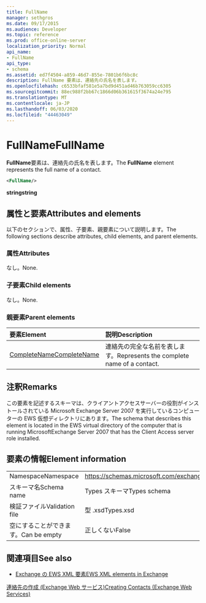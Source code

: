 ```yaml
---
title: FullName
manager: sethgros
ms.date: 09/17/2015
ms.audience: Developer
ms.topic: reference
ms.prod: office-online-server
localization_priority: Normal
api_name:
- FullName
api_type:
- schema
ms.assetid: ed7f4504-a859-46d7-855e-7801b6f6bc8c
description: FullName 要素は、連絡先の氏名を表します。
ms.openlocfilehash: c6533bfaf581e5a7bd9d451ad46b763059cc6305
ms.sourcegitcommit: 88ec988f2bb67c1866d06b361615f3674a24e795
ms.translationtype: MT
ms.contentlocale: ja-JP
ms.lasthandoff: 06/03/2020
ms.locfileid: "44463049"
---
```

# <a name="fullname"></a><span data-ttu-id="1c964-103">FullName</span><span class="sxs-lookup"><span data-stu-id="1c964-103">FullName</span></span>

<span data-ttu-id="1c964-104">**FullName**要素は、連絡先の氏名を表します。</span><span class="sxs-lookup"><span data-stu-id="1c964-104">The **FullName** element represents the full name of a contact.</span></span> 
  
```xml
<FullName/>
```

 <span data-ttu-id="1c964-105">**string**</span><span class="sxs-lookup"><span data-stu-id="1c964-105">**string**</span></span>
## <a name="attributes-and-elements"></a><span data-ttu-id="1c964-106">属性と要素</span><span class="sxs-lookup"><span data-stu-id="1c964-106">Attributes and elements</span></span>

<span data-ttu-id="1c964-107">以下のセクションで、属性、子要素、親要素について説明します。</span><span class="sxs-lookup"><span data-stu-id="1c964-107">The following sections describe attributes, child elements, and parent elements.</span></span>
  
### <a name="attributes"></a><span data-ttu-id="1c964-108">属性</span><span class="sxs-lookup"><span data-stu-id="1c964-108">Attributes</span></span>

<span data-ttu-id="1c964-109">なし。</span><span class="sxs-lookup"><span data-stu-id="1c964-109">None.</span></span>
  
### <a name="child-elements"></a><span data-ttu-id="1c964-110">子要素</span><span class="sxs-lookup"><span data-stu-id="1c964-110">Child elements</span></span>

<span data-ttu-id="1c964-111">なし。</span><span class="sxs-lookup"><span data-stu-id="1c964-111">None.</span></span>
  
### <a name="parent-elements"></a><span data-ttu-id="1c964-112">親要素</span><span class="sxs-lookup"><span data-stu-id="1c964-112">Parent elements</span></span>

|<span data-ttu-id="1c964-113">**要素**</span><span class="sxs-lookup"><span data-stu-id="1c964-113">**Element**</span></span>|<span data-ttu-id="1c964-114">**説明**</span><span class="sxs-lookup"><span data-stu-id="1c964-114">**Description**</span></span>|
|:-----|:-----|
|[<span data-ttu-id="1c964-115">CompleteName</span><span class="sxs-lookup"><span data-stu-id="1c964-115">CompleteName</span></span>](completename.md) <br/> |<span data-ttu-id="1c964-116">連絡先の完全な名前を表します。</span><span class="sxs-lookup"><span data-stu-id="1c964-116">Represents the complete name of a contact.</span></span>  <br/> |
   
## <a name="remarks"></a><span data-ttu-id="1c964-117">注釈</span><span class="sxs-lookup"><span data-stu-id="1c964-117">Remarks</span></span>

<span data-ttu-id="1c964-118">この要素を記述するスキーマは、クライアントアクセスサーバーの役割がインストールされている Microsoft Exchange Server 2007 を実行しているコンピューターの EWS 仮想ディレクトリにあります。</span><span class="sxs-lookup"><span data-stu-id="1c964-118">The schema that describes this element is located in the EWS virtual directory of the computer that is running MicrosoftExchange Server 2007 that has the Client Access server role installed.</span></span>
  
## <a name="element-information"></a><span data-ttu-id="1c964-119">要素の情報</span><span class="sxs-lookup"><span data-stu-id="1c964-119">Element information</span></span>

|||
|:-----|:-----|
|<span data-ttu-id="1c964-120">Namespace</span><span class="sxs-lookup"><span data-stu-id="1c964-120">Namespace</span></span>  <br/> |https://schemas.microsoft.com/exchange/services/2006/types  <br/> |
|<span data-ttu-id="1c964-121">スキーマ名</span><span class="sxs-lookup"><span data-stu-id="1c964-121">Schema name</span></span>  <br/> |<span data-ttu-id="1c964-122">Types スキーマ</span><span class="sxs-lookup"><span data-stu-id="1c964-122">Types schema</span></span>  <br/> |
|<span data-ttu-id="1c964-123">検証ファイル</span><span class="sxs-lookup"><span data-stu-id="1c964-123">Validation file</span></span>  <br/> |<span data-ttu-id="1c964-124">型 .xsd</span><span class="sxs-lookup"><span data-stu-id="1c964-124">Types.xsd</span></span>  <br/> |
|<span data-ttu-id="1c964-125">空にすることができます。</span><span class="sxs-lookup"><span data-stu-id="1c964-125">Can be empty</span></span>  <br/> |<span data-ttu-id="1c964-126">正しくない</span><span class="sxs-lookup"><span data-stu-id="1c964-126">False</span></span>  <br/> |
   
## <a name="see-also"></a><span data-ttu-id="1c964-127">関連項目</span><span class="sxs-lookup"><span data-stu-id="1c964-127">See also</span></span>



- [<span data-ttu-id="1c964-128">Exchange の EWS XML 要素</span><span class="sxs-lookup"><span data-stu-id="1c964-128">EWS XML elements in Exchange</span></span>](ews-xml-elements-in-exchange.md)


[<span data-ttu-id="1c964-129">連絡先の作成 (Exchange Web サービス)</span><span class="sxs-lookup"><span data-stu-id="1c964-129">Creating Contacts (Exchange Web Services)</span></span>](https://msdn.microsoft.com/library/4845917e-70d1-481c-bbd7-011ec6571789%28Office.15%29.aspx)

